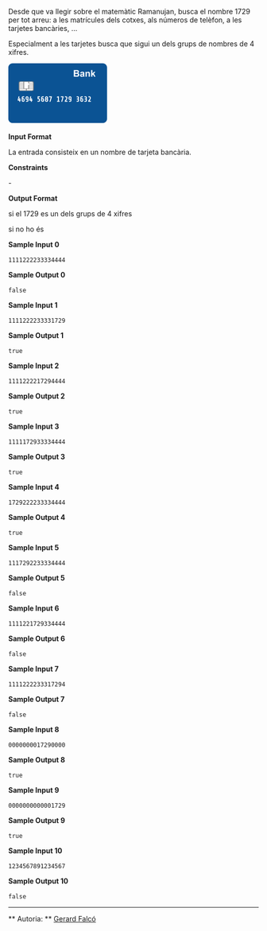 Desde que va llegir sobre el matemàtic Ramanujan, busca el nombre 1729
per tot arreu: a les matrícules dels cotxes, als números de telèfon, a
les tarjetes bancàries, ...

Especialment a les tarjetes busca que sigui un dels grups de nombres de
4 xifres.

![image](1556298623-afb0e1cb38-creditcard.png)

**Input Format**

La entrada consisteix en un nombre  de tarjeta bancària.

**Constraints**

\-

**Output Format**

si el 1729 es un dels grups de 4 xifres

si no ho és

**Sample Input 0**

    1111222233334444

**Sample Output 0**

    false

**Sample Input 1**

    1111222233331729

**Sample Output 1**

    true

**Sample Input 2**

    1111222217294444

**Sample Output 2**

    true

**Sample Input 3**

    1111172933334444

**Sample Output 3**

    true

**Sample Input 4**

    1729222233334444

**Sample Output 4**

    true

**Sample Input 5**

    1117292233334444

**Sample Output 5**

    false

**Sample Input 6**

    1111221729334444

**Sample Output 6**

    false

**Sample Input 7**

    1111222233317294

**Sample Output 7**

    false

**Sample Input 8**

    0000000017290000

**Sample Output 8**

    true

**Sample Input 9**

    0000000000001729

**Sample Output 9**

    true

**Sample Input 10**

    1234567891234567

**Sample Output 10**

    false

----------

** Autoria: **
[Gerard Falcó](https://github.com/gerardfp)
